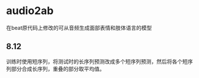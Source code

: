 # audio2ab
在beat原代码上修改的可从音频生成面部表情和肢体语言的模型

## 8.12

训练时使用短序列，将测试时的长序列预测改成多个短序列预测，然后将各个短序列部分合成长序列，重叠的部分取平均值。
